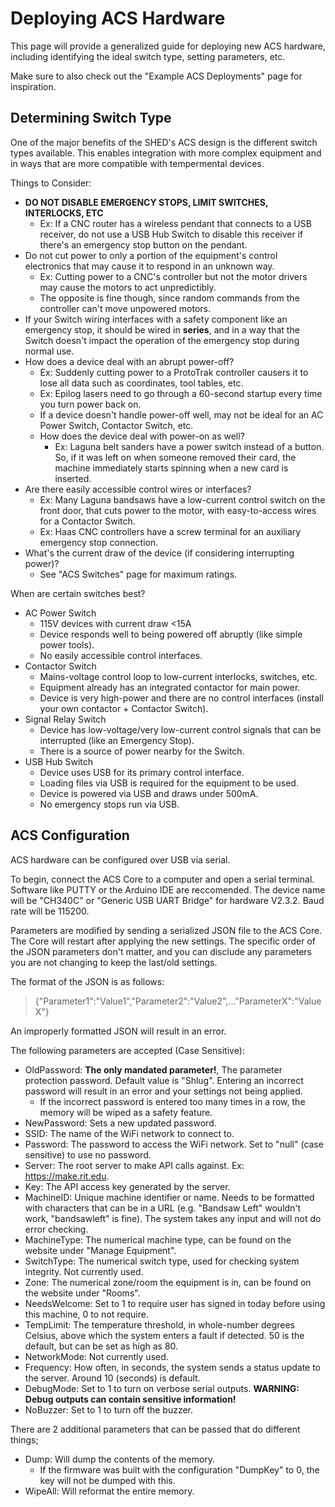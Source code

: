 # Deploying ACS Hardware

This page will provide a generalized guide for deploying new ACS hardware, including identifying the ideal switch type, setting parameters, etc.

Make sure to also check out the "Example ACS Deployments" page for inspiration.

## Determining Switch Type

One of the major benefits of the SHED's ACS design is the different switch types available. This enables integration with more complex equipment and in ways that are more compatible with tempermental devices.

Things to Consider:

* **DO NOT DISABLE EMERGENCY STOPS, LIMIT SWITCHES, INTERLOCKS, ETC**
    * Ex: If a CNC router has a wireless pendant that connects to a USB receiver, do not use a USB Hub Switch to disable this receiver if there's an emergency stop button on the pendant.
* Do not cut power to only a portion of the equipment's control electronics that may cause it to respond in an unknown way.
    * Ex: Cutting power to a CNC's controller but not the motor drivers may cause the motors to act unpredictibly.
    * The opposite is fine though, since random commands from the controller can't move unpowered motors.
* If your Switch wiring interfaces with a safety component like an emergency stop, it should be wired in **series**, and in a way that the Switch doesn't impact the operation of the emergency stop during normal use. 
* How does a device deal with an abrupt power-off?
    * Ex: Suddenly cutting power to a ProtoTrak controller causers it to lose all data such as coordinates, tool tables, etc.
    * Ex: Epilog lasers need to go through a 60-second startup every time you turn power back on.
    * If a device doesn't handle power-off well, may not be ideal for an AC Power Switch, Contactor Switch, etc.
    * How does the device deal with power-on as well?
        * Ex: Laguna belt sanders have a power switch instead of a button. So, if it was left on when someone removed their card, the machine immediately starts spinning when a new card is inserted.
* Are there easily accessible control wires or interfaces?
    * Ex: Many Laguna bandsaws have a low-current control switch on the front door, that cuts power to the motor, with easy-to-access wires for a Contactor Switch.
    * Ex: Haas CNC controllers have a screw terminal for an auxiliary emergency stop connection.
* What's the current draw of the device (if considering interrupting power)?
    * See "ACS Switches" page for maximum ratings.

When are certain switches best?

* AC Power Switch
    * 115V devices with current draw <15A
    * Device responds well to being powered off abruptly (like simple power tools).
    * No easily accessible control interfaces.
* Contactor Switch
    * Mains-voltage control loop to low-current interlocks, switches, etc.
    * Equipment already has an integrated contactor for main power.
    * Device is very high-power and there are no control interfaces (install your own contactor + Contactor Switch).
* Signal Relay Switch
    * Device has low-voltage/very low-current control signals that can be interrupted (like an Emergency Stop).
    * There is a source of power nearby for the Switch.
* USB Hub Switch
    * Device uses USB for its primary control interface.
    * Loading files via USB is required for the equipment to be used.
    * Device is powered via USB and draws under 500mA.
    * No emergency stops run via USB.

## ACS Configuration

ACS hardware can be configured over USB via serial. 

To begin, connect the ACS Core to a computer and open a serial terminal. Software like PUTTY or the Arduino IDE are reccomended. The device name will be "CH340C" or "Generic USB UART Bridge" for hardware V2.3.2. Baud rate will be 115200.

Parameters are modified by sending a serialized JSON file to the ACS Core. The Core will restart after applying the new settings. The specific order of the JSON parameters don't matter, and you can disclude any parameters you are not changing to keep the last/old settings.

The format of the JSON is as follows:

> {"Parameter1":"Value1","Parameter2":"Value2",..."ParameterX":"ValueX"}

An improperly formatted JSON will result in an error.

The following parameters are accepted (Case Sensitive):

* OldPassword: **The only mandated parameter!**, The parameter protection password. Default value is "Shlug". Entering an incorrect password will result in an error and your settings not being applied.
    * If the incorrect password is entered too many times in a row, the memory will be wiped as a safety feature.
* NewPassword: Sets a new updated password.
* SSID: The name of the WiFi network to connect to.
* Password: The password to access the WiFi network. Set to "null" (case sensitive) to use no password.
* Server: The root server to make API calls against. Ex: https://make.rit.edu.
* Key: The API access key generated by the server.
* MachineID: Unique machine identifier or name. Needs to be formatted with characters that can be in a URL (e.g. "Bandsaw Left" wouldn't work, "bandsawleft" is fine). The system takes any input and will not do error checking.
* MachineType: The numerical machine type, can be found on the website under "Manage Equipment".
* SwitchType: The numerical switch type, used for checking system integrity. Not currently used.
* Zone: The numerical zone/room the equipment is in, can be found on the website under "Rooms".
* NeedsWelcome: Set to 1 to require user has signed in today before using this machine, 0 to not require.
* TempLimit: The temperature threshold, in whole-number degrees Celsius, above which the system enters a fault if detected. 50 is the default, but can be set as high as 80.
* NetworkMode: Not currently used.
* Frequency: How often, in seconds, the system sends a status update to the server. Around 10 (seconds) is default.
* DebugMode: Set to 1 to turn on verbose serial outputs. **WARNING: Debug outputs can contain sensitive information!**
* NoBuzzer: Set to 1 to turn off the buzzer.

There are 2 additional parameters that can be passed that do different things;

* Dump: Will dump the contents of the memory.
    * If the firmware was built with the configuration "DumpKey" to 0, the key will not be dumped with this.
* WipeAll: Will reformat the entire memory.